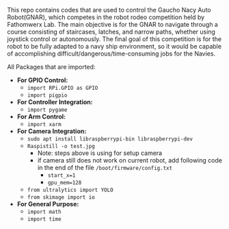 This repo contains codes that are used to control the Gaucho Nacy Auto Robot(GNAR), which competes in the robot rodeo competition held by Fathomwerx Lab. The main objective is for the GNAR
to navigate through a course consisting of staircases, latches, and narrow paths, whether using joystick control or autonomously. The final goal of this competition is for the robot to be 
fully adapted to a navy ship environment, so it would be capable of accomplishing difficult/dangerous/time-consuming jobs for the Navies. 

All Packages that are imported:
- **For GPIO Control:**
  - `import RPi.GPIO as GPIO`
  - `import pigpio`
- **For Controller Integration:**
  - `import pygame`
- **For Arm Control:**
  - `import xarm`
- **For Camera Integration:**
  - `sudo apt install libraspberrypi-bin libraspberrypi-dev`
  - `Raspistill -o test.jpg`
    - Note: steps above is using for setup camera
    - if camera still does not work on current robot, add following code in the end of the file `/boot/firmware/config.txt`
      - ​​`start_x=1`
      - `gpu_mem=128`
  - `from ultralytics import YOLO`
  - `from skimage import io`
- **For General Purpose:**
  - `import math`
  - `import time`
    
    
